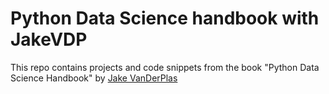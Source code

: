 # Python Data Science handbook with JakeVDP

This repo contains projects and code snippets from the book "Python Data Science Handbook" by [Jake VanDerPlas](http://vanderplas.com/)
